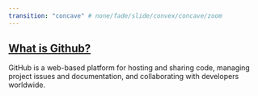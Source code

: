 ```yaml
---
transition: "concave" # none/fade/slide/convex/concave/zoom
---
```


## [What is Github?](https://github.com/rawworks-nl/education-github-introduction#what-is-github)

GitHub is a web-based platform for hosting and sharing code, managing project issues and documentation, and collaborating with developers worldwide.